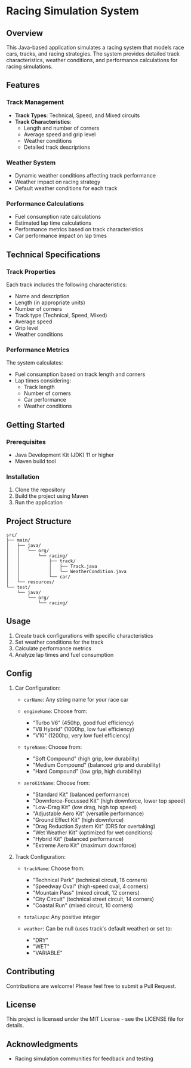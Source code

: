 # Racing Simulation System

## Overview
This Java-based application simulates a racing system that models race cars, tracks, and racing strategies. The system provides detailed track characteristics, weather conditions, and performance calculations for racing simulations.

## Features

### Track Management
- **Track Types**: Technical, Speed, and Mixed circuits
- **Track Characteristics**:
  - Length and number of corners
  - Average speed and grip level
  - Weather conditions
  - Detailed track descriptions

### Weather System
- Dynamic weather conditions affecting track performance
- Weather impact on racing strategy
- Default weather conditions for each track

### Performance Calculations
- Fuel consumption rate calculations
- Estimated lap time calculations
- Performance metrics based on track characteristics
- Car performance impact on lap times

## Technical Specifications

### Track Properties
Each track includes the following characteristics:
- Name and description
- Length (in appropriate units)
- Number of corners
- Track type (Technical, Speed, Mixed)
- Average speed
- Grip level
- Weather conditions

### Performance Metrics
The system calculates:
- Fuel consumption based on track length and corners
- Lap times considering:
  - Track length
  - Number of corners
  - Car performance
  - Weather conditions

## Getting Started

### Prerequisites
- Java Development Kit (JDK) 11 or higher
- Maven build tool

### Installation
1. Clone the repository
2. Build the project using Maven
3. Run the application

## Project Structure
```
src/
├── main/
│   ├── java/
│   │   └── org/
│   │       └── racing/
│   │           ├── track/
│   │           │   ├── Track.java
│   │           │   └── WeatherCondition.java
│   │           └── car/
│   └── resources/
└── test/
    └── java/
        └── org/
            └── racing/
```

## Usage
1. Create track configurations with specific characteristics
2. Set weather conditions for the track
3. Calculate performance metrics
4. Analyze lap times and fuel consumption

## Config

1. Car Configuration:
   - `carName`: Any string name for your race car
   
   - `engineName`: Choose from:
     * "Turbo V6" (450hp, good fuel efficiency)
     * "V8 Hybrid" (1000hp, low fuel efficiency)
     * "V10" (1200hp, very low fuel efficiency)
   
   - `tyreName`: Choose from:
     * "Soft Compound" (high grip, low durability)
     * "Medium Compound" (balanced grip and durability)
     * "Hard Compound" (low grip, high durability)
   
   - `aeroKitName`: Choose from:
     * "Standard Kit" (balanced performance)
     * "Downforce-Focussed Kit" (high downforce, lower top speed)
     * "Low-Drag Kit" (low drag, high top speed)
     * "Adjustable Aero Kit" (versatile performance)
     * "Ground Effect Kit" (high downforce)
     * "Drag Reduction System Kit" (DRS for overtaking)
     * "Wet Weather Kit" (optimized for wet conditions)
     * "Hybrid Kit" (balanced performance)
     * "Extreme Aero Kit" (maximum downforce)

2. Track Configuration:
   - `trackName`: Choose from:
     * "Technical Park" (technical circuit, 16 corners)
     * "Speedway Oval" (high-speed oval, 4 corners)
     * "Mountain Pass" (mixed circuit, 12 corners)
     * "City Circuit" (technical street circuit, 14 corners)
     * "Coastal Run" (mixed circuit, 10 corners)
   
   - `totalLaps`: Any positive integer
   
   - `weather`: Can be null (uses track's default weather) or set to:
     * "DRY"
     * "WET"
     * "VARIABLE"
## Contributing
Contributions are welcome! Please feel free to submit a Pull Request.

## License
This project is licensed under the MIT License - see the LICENSE file for details.

## Acknowledgments
- Racing simulation communities for feedback and testing 
